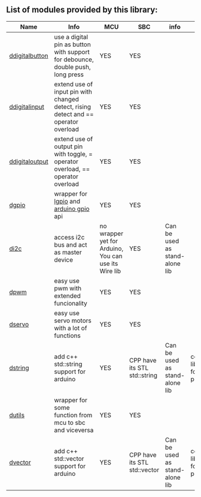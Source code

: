## List of modules provided by this library:

| Name                                 | Info                                                                                                                         | MCU                                                  | SBC                          | info                           |                                      |
| ------------------------------------ | ---------------------------------------------------------------------------------------------------------------------------- | ---------------------------------------------------- | ---------------------------- | ------------------------------ | ------------------------------------ |
| [ddigitalbutton](src/ddigitalbutton) | use a digital pin as button with support for debounce, double push, long press                                               | YES                                                  | YES                          |                                |                                      |
| [ddigitalinput](src/ddigiatinput)    | extend use of input pin with changed detect, rising detect and == operator overload                                          | YES                                                  | YES                          |                                |                                      |
| [ddigitaloutput](src/ddigitaloutput) | extend use of output pin with toggle, = operator overload, == operator overload                                              | YES                                                  | YES                          |                                |                                      |
| [dgpio](src/dgpio)                   | wrapper for [lgpio](https://github.com/joan2937/lg/tree/master) and [arduino gpio](https://www.arduino.cc/reference/en/) api | YES                                                  | YES                          |                                |                                      |
| [di2c](src/di2c)                     | access i2c bus and act as master device                                                                                      | no wrapper yet for Arduino, You can use its Wire lib | YES                          | Can be used as stand-alone lib |                                      |
| [dpwm](src/dpwm)                     | easy use pwm with extended funcionality                                                                                      | YES                                                  | YES                          |                                |                                      |
| [dservo](src/dservo)                 | easy use servo motors with a lot of functions                                                                                | YES                                                  | YES                          |                                |                                      |
| [dstring](src/dstring)               | add c++ std::string support for arduino                                                                                      | YES                                                  | CPP have its STL std::string | Can be used as stand-alone lib | contains library.json for platformio |
| [dutils](src/dutils)                 | wrapper for some function from mcu to sbc and viceversa                                                                      | YES                                                  | YES                          |                                |                                      |
| [dvector](src/dvector)               | add c++ std::vector support for arduino                                                                                      | YES                                                  | CPP have its STL std::vector | Can be used as stand-alone lib | contains library.json for platformio |